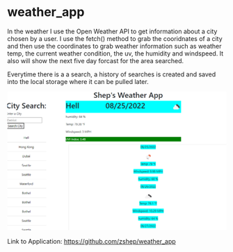 # weather_app

In the weather I use the Open Weather API to get information about a city chosen by a user. I use the fetch() method to grab the cooridnates of a city and then use the coordinates  to grab weather information such as weather temp, the current weather condition, the uv, the humidity and windspeed. It also will show the next five day forcast for the area searched. 



Everytime there is a a search, a history of searches is created and saved into the local storage where it can be pulled later.


![Alt text](./assets/screenshot.png?raw=true "Screenshot")


Link to Application: https://github.com/zshep/weather_app